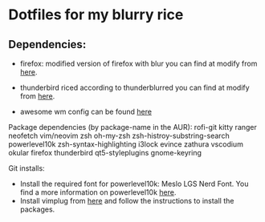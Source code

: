 # Dotfiles for my blurry rice

## Dependencies:

* firefox: modified version of firefox with blur you can find at modify from [here][firefox-blurred].
* thunderbird riced according to thunderblurred you can find at modify from [here][thunderbird-blurred].

* awesome wm config can be found [here][awesomewm-config]

Package dependencies (by package-name in the AUR):
rofi-git kitty ranger neofetch vim/neovim zsh oh-my-zsh zsh-histroy-substring-search powerlevel10k zsh-syntax-highlighting i3lock evince zathura vscodium okular firefox thunderbird qt5-styleplugins gnome-keyring

Git installs:
* Install the required font for powerlevel10k: Meslo LGS Nerd Font. You find a more information on powerlevel10k [here][powerlevel10k].
* Install vimplug from [here][vim-plug] and follow the instructions to install the packages.

[firefox-blurred]: https://github.com/manilarome/blurredfox
[thunderbird-blurred]: https://github.com/manilarome/thunderblurred
[powerlevel10k]: https://github.com/romkatv/powerlevel10k
[vim-plug]: https://github.com/junegunn/vim-plug
[awesomewm-config]:https://github.com/archias-lnx/awesome-possum
